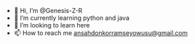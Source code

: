 - 👋 Hi, I’m @Genesis-Z-R
- 🌱 I’m currently learning python and java
- 💞️ I’m looking to learn here
- 📫 How to reach me ansahdonkorramseyowusu@gmail.com


<!---
Genesis-Z-R/Genesis-Z-R is a ✨ special ✨ repository because its `README.md` (this file) appears on your GitHub profile.
You can click the Preview link to take a look at your changes.
--->
